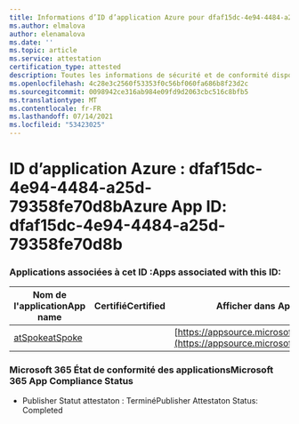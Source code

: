 ```yaml
---
title: Informations d’ID d’application Azure pour dfaf15dc-4e94-4484-a25d-79358fe70d8b
ms.author: elmalova
author: elenamalova
ms.date: ''
ms.topic: article
ms.service: attestation
certification_type: attested
description: Toutes les informations de sécurité et de conformité disponibles pour dfaf15dc-4e94-4484-a25d-79358fe70d8b.
ms.openlocfilehash: 4c28e3c2560f53353f0c56bf060fa686b8f23d2c
ms.sourcegitcommit: 0098942ce316ab984e09fd9d2063cbc516c8bfb5
ms.translationtype: MT
ms.contentlocale: fr-FR
ms.lasthandoff: 07/14/2021
ms.locfileid: "53423025"
---
```

# <a name="azure-app-id-dfaf15dc-4e94-4484-a25d-79358fe70d8b"></a><span data-ttu-id="08193-103">ID d’application Azure : dfaf15dc-4e94-4484-a25d-79358fe70d8b</span><span class="sxs-lookup"><span data-stu-id="08193-103">Azure App ID: dfaf15dc-4e94-4484-a25d-79358fe70d8b</span></span>


### <a name="apps-associated-with-this-id"></a><span data-ttu-id="08193-104">Applications associées à cet ID :</span><span class="sxs-lookup"><span data-stu-id="08193-104">Apps associated with this ID:</span></span>
| <span data-ttu-id="08193-105">**Nom de l'application**</span><span class="sxs-lookup"><span data-stu-id="08193-105">**App name**</span></span> | <span data-ttu-id="08193-106">**Certifié**</span><span class="sxs-lookup"><span data-stu-id="08193-106">**Certified**</span></span> | <span data-ttu-id="08193-107">**Afficher dans AppSource**</span><span class="sxs-lookup"><span data-stu-id="08193-107">**View in AppSource**</span></span> |
|-|-|-|
| [<span data-ttu-id="08193-108">atSpoke</span><span class="sxs-lookup"><span data-stu-id="08193-108">atSpoke</span></span>](https://docs.microsoft.com/en-us/microsoft-365-app-certification/forward/WA200001454) |  | [https://appsource.microsoft.com/product/office/WA200001454](https://appsource.microsoft.com/product/office/WA200001454) |

### <a name="microsoft-365-app-compliance-status"></a><span data-ttu-id="08193-109">Microsoft 365 État de conformité des applications</span><span class="sxs-lookup"><span data-stu-id="08193-109">Microsoft 365 App Compliance Status</span></span>
- <span data-ttu-id="08193-110">Publisher Statut attestaton : Terminé</span><span class="sxs-lookup"><span data-stu-id="08193-110">Publisher Attestaton Status: Completed</span></span>
